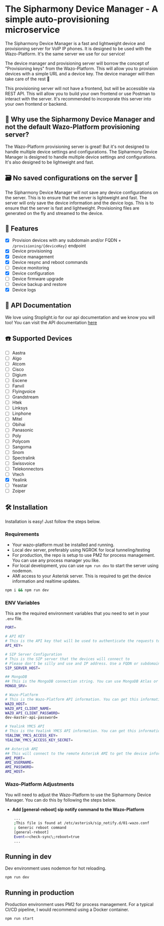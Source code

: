 # The Sipharmony Device Manager - A simple auto-provisioning microservice

The Sipharmony Device Manager is a fast and lightweight device and provisioning server for VoIP IP phones. It is designed to be used with the Wazo-Platform. It's the same server we use for our service!

The device manager and provisioning server will borrow the concept of "Provisioning keys" from the Wazo-Platform. This will allow you to provision devices with a simple URL and a device key. The device manager will then take care of the rest 🥳

This provisioning server will not have a frontend, but will be accessible via REST API. This will allow you to build your own frontend or use Postman to interact with the server. It's recommended to incorporate this server into your own frontend or backend.

## 🤔 Why use the Sipharmony Device Manager and not the default Wazo-Platform provisioning server?

The Wazo-Platform provisioning server is great! But it's not designed to handle multiple device settings and configurations. The Sipharmony Device Manager is designed to handle multiple device settings and configurations. It's also designed to be lightweight and fast.

## 🗃️ No saved configurations on the server 🥳

The Sipharmony Device Manager will not save any device configurations on the server. This is to ensure that the server is lightweight and fast. The server will only save the device information and the device logs. This is to ensure that the server is fast and lightweight. Provisioning files are generated on the fly and streamed to the device.

## 🎂 Features

- [x] Provision devices with any subdomain and/or FQDN + `/provisioning/{deviceKey}` endpoint
- [x] Device provisioning
- [x] Device management
- [x] Device resync and reboot commands
- [ ] Device monitoring
- [x] Device configuration
- [ ] Device firmware upgrade
- [ ] Device backup and restore
- [x] Device logs

## 🍴 API Documentation

We love using Stoplight.io for our api documentation and we know you will too! You can visit the API documentation [here](https://sipharmony.stoplight.io/docs/sipharmony-device-manager)

## ☎️ Supported Devices

- [ ] Aastra
- [ ] Algo
- [ ] Atcom
- [ ] Cisco
- [ ] Digium
- [ ] Escene
- [ ] Fanvil
- [ ] Flyingvoice
- [ ] Grandstream
- [ ] Htek
- [ ] Linksys
- [ ] Linphone
- [ ] Mitel
- [ ] Obihai
- [ ] Panasonic
- [ ] Poly
- [ ] Polycom
- [ ] Sangoma
- [ ] Snom
- [ ] Spectralink
- [ ] Swissvoice
- [ ] Telekonnectors
- [ ] Vtech
- [x] Yealink
- [ ] Yeastar
- [ ] Zoiper

## 🛠️ Installation

Installation is easy! Just follow the steps below.

### Requirements

- Your wazo-platform must be installed and running.
- Local dev server, preferably using NGROK for local tunneling/testing
- For production, the repo is setup to use PM2 for process management. You can use any process manager you like.
- For local development, you can use `npm run dev` to start the server using nodemon.
- AMI access to your Asterisk server. This is required to get the device information and realtime updates.

```bash
npm i && npm run dev
```

### ENV Variables

This are the required environment variables that you need to set in your `.env` file.

```bash
PORT=

# API KEY
# This is the API key that will be used to authenticate the requests to the server
API_KEY=

# SIP Server Configuration
# This is the SIP server that the devices will connect to
# Please don't be silly and use and IP address. Use a FQDN or subdomain instead!
SIP_SERVER_HOST=

## MongoDB
## This is the MongoDB connection string. You can use MongoDB Atlas or a local MongoDB server. Docker Desktop also has a MongoDB image.
MONGO_SRV=

# Wazo-Platform
# This is the Wazo-Platform API information. You can get this information from the Wazo-Platform API documentation.
WAZO_HOST=
WAZO_API_CLIENT_NAME=
WAZO_API_CLIENT_PASSWORD=
dev-master-api-password=

# Yealink YMCS API
# This is the Yealink YMCS API information. You can get this information from the Yealink YMCS API documentation.
YEALINK_YMCS_ACCESS_KEY=
YEALINK_YMCS_ACCESS_KEY_SECRET=

## Asterisk AMI
## This will connect to the remote Asterisk AMI to get the device information and realtime updates
AMI_PORT=
AMI_USERNAME=
AMI_PASSWORD=
AMI_HOST=
```

### Wazo-Platform Adjustments

You will need to adjust the Wazo-Platform to use the Sipharmony Device Manager. You can do this by following the steps below.

- **Add [general-reboot] sip notify command to the Wazo-Platform**

```bash
    ...
    ;This file is found at /etc/asterisk/sip_notify.d/01-wazo.conf
    ; Generic reboot command
    [general-reboot]
    Event=>check-sync\;reboot=true
    ...
```

## Running in dev

Dev environment uses nodemon for hot reloading.

```bash
npm run dev
```

## Running in production

Production environment uses PM2 for process management. For a typical CI/CD pipeline, I would recommend using a Docker container.

```bash
npm run start
```
